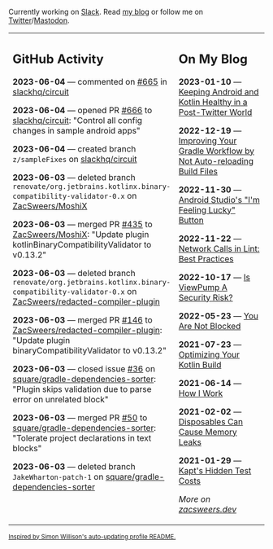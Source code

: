 Currently working on [Slack](https://slack.com/). Read [my blog](https://zacsweers.dev/) or follow me on [Twitter](https://twitter.com/ZacSweers)/[Mastodon](https://hachyderm.io/@ZacSweers).

<table><tr><td valign="top" width="60%">

## GitHub Activity
<!-- githubActivity starts -->
**2023-06-04** — commented on [#665](https://github.com/slackhq/circuit/issues/665#issuecomment-1575598968) in [slackhq/circuit](https://github.com/slackhq/circuit)

**2023-06-04** — opened PR [#666](https://github.com/slackhq/circuit/pull/666) to [slackhq/circuit](https://github.com/slackhq/circuit): "Control all config changes in sample android apps"

**2023-06-04** — created branch `z/sampleFixes` on [slackhq/circuit](https://github.com/slackhq/circuit)

**2023-06-03** — deleted branch `renovate/org.jetbrains.kotlinx.binary-compatibility-validator-0.x` on [ZacSweers/MoshiX](https://github.com/ZacSweers/MoshiX)

**2023-06-03** — merged PR [#435](https://github.com/ZacSweers/MoshiX/pull/435) to [ZacSweers/MoshiX](https://github.com/ZacSweers/MoshiX): "Update plugin kotlinBinaryCompatibilityValidator to v0.13.2"

**2023-06-03** — deleted branch `renovate/org.jetbrains.kotlinx.binary-compatibility-validator-0.x` on [ZacSweers/redacted-compiler-plugin](https://github.com/ZacSweers/redacted-compiler-plugin)

**2023-06-03** — merged PR [#146](https://github.com/ZacSweers/redacted-compiler-plugin/pull/146) to [ZacSweers/redacted-compiler-plugin](https://github.com/ZacSweers/redacted-compiler-plugin): "Update plugin binaryCompatibilityValidator to v0.13.2"

**2023-06-03** — closed issue [#36](https://github.com/square/gradle-dependencies-sorter/issues/36) on [square/gradle-dependencies-sorter](https://github.com/square/gradle-dependencies-sorter): "Plugin skips validation due to parse error on unrelated block"

**2023-06-03** — merged PR [#50](https://github.com/square/gradle-dependencies-sorter/pull/50) to [square/gradle-dependencies-sorter](https://github.com/square/gradle-dependencies-sorter): "Tolerate project declarations in text blocks"

**2023-06-03** — deleted branch `JakeWharton-patch-1` on [square/gradle-dependencies-sorter](https://github.com/square/gradle-dependencies-sorter)
<!-- githubActivity ends -->
</td><td valign="top" width="40%">

## On My Blog
<!-- blog starts -->
**2023-01-10** — [Keeping Android and Kotlin Healthy in a Post-Twitter World](https://www.zacsweers.dev/keeping-android-healthy/)

**2022-12-19** — [Improving Your Gradle Workflow by Not Auto-reloading Build Files](https://www.zacsweers.dev/improving-your-workflow-by-not-auto-reloading-build-files/)

**2022-11-30** — [Android Studio's "I'm Feeling Lucky" Button](https://www.zacsweers.dev/android-studios-im-feeling-lucky-button/)

**2022-11-22** — [Network Calls in Lint: Best Practices](https://www.zacsweers.dev/network-calls-in-lint-best-practices/)

**2022-10-17** — [Is ViewPump A Security Risk?](https://www.zacsweers.dev/is-viewpump-a-security-risk/)

**2022-05-23** — [You Are Not Blocked](https://www.zacsweers.dev/you-are-not-blocked/)

**2021-07-23** — [Optimizing Your Kotlin Build](https://www.zacsweers.dev/optimizing-your-kotlin-build/)

**2021-06-14** — [How I Work](https://www.zacsweers.dev/how-i-work/)

**2021-02-02** — [Disposables Can Cause Memory Leaks](https://www.zacsweers.dev/disposables-can-cause-memory-leaks/)

**2021-01-29** — [Kapt's Hidden Test Costs](https://www.zacsweers.dev/kapts-hidden-test-costs/)
<!-- blog ends -->
_More on [zacsweers.dev](https://zacsweers.dev/)_
</td></tr></table>

<sub><a href="https://simonwillison.net/2020/Jul/10/self-updating-profile-readme/">Inspired by Simon Willison's auto-updating profile README.</a></sub>